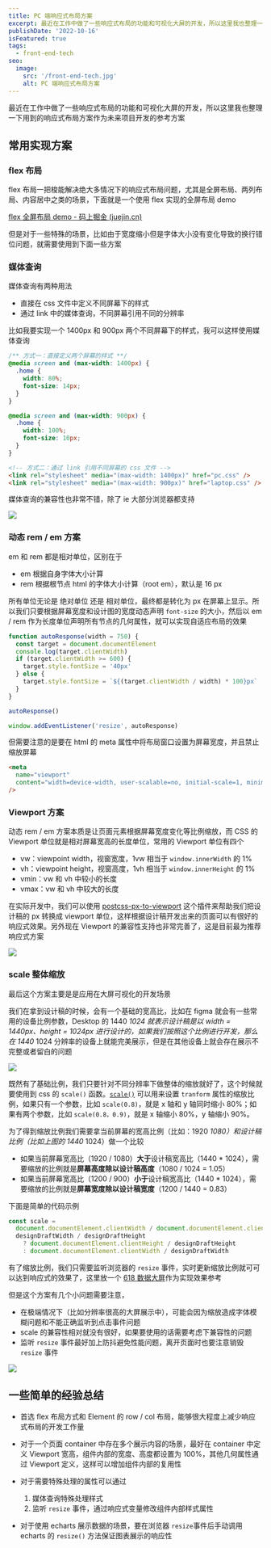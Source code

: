 ```yaml
---
title: PC 端响应式布局方案
excerpt: 最近在工作中做了一些响应式布局的功能和可视化大屏的开发，所以这里我也整理一下用到的响应式布局方案作为未来项目开发的参考方案
publishDate: '2022-10-16'
isFeatured: true
tags:
  - front-end-tech
seo:
  image:
    src: '/front-end-tech.jpg'
    alt: PC 端响应式布局方案
---
```


最近在工作中做了一些响应式布局的功能和可视化大屏的开发，所以这里我也整理一下用到的响应式布局方案作为未来项目开发的参考方案

## 常用实现方案

### flex 布局

flex 布局一把梭能解决绝大多情况下的响应式布局问题，尤其是全屏布局、两列布局、内容居中之类的场景，下面就是一个使用 flex 实现的全屏布局 demo

[flex 全屏布局 demo - 码上掘金 (juejin.cn)](https://code.juejin.cn/pen/7154945301076410383)

但是对于一些特殊的场景，比如由于宽度缩小但是字体大小没有变化导致的换行错位问题，就需要使用到下面一些方案

### 媒体查询

媒体查询有两种用法

- 直接在 css 文件中定义不同屏幕下的样式
- 通过 link 中的媒体查询，不同屏幕引用不同的分辨率

比如我要实现一个 1400px 和 900px 两个不同屏幕下的样式，我可以这样使用媒体查询

```css
/** 方式一：直接定义两个屏幕的样式 **/
@media screen and (max-width: 1400px) {
  .home {
    width: 80%;
    font-size: 14px;
  }
}

@media screen and (max-width: 900px) {
  .home {
    width: 100%;
    font-size: 10px;
  }
}
```

```html
<!-- 方式二：通过 link 引用不同屏幕的 css 文件 -->
<link rel="stylesheet" media="(max-width: 1400px)" href="pc.css" />
<link rel="stylesheet" media="(max-width: 900px)" href="laptop.css" />
```

媒体查询的兼容性也非常不错，除了 ie 大部分浏览器都支持

![](https://notesimgs.oss-cn-shanghai.aliyuncs.com/img/202210151059234.png)

### 动态 rem / em 方案

em 和 rem 都是相对单位，区别在于

- em 根据自身字体大小计算
- rem 根据根节点 html 的字体大小计算（root em），默认是 16 px

所有单位无论是 绝对单位 还是 相对单位，最终都是转化为 px 在屏幕上显示。所以我们只要根据屏幕宽度和设计图的宽度动态声明 `font-size` 的大小，然后以 em / rem 作为长度单位声明所有节点的几何属性，就可以实现自适应布局的效果

```js
function autoResponse(width = 750) {
  const target = document.documentElement
  console.log(target.clientWidth)
  if (target.clientWidth >= 600) {
    target.style.fontSize = '40px'
  } else {
    target.style.fontSize = `${(target.clientWidth / width) * 100}px`
  }
}

autoResponse()

window.addEventListener('resize', autoResponse)
```

但需要注意的是要在 html 的 meta 属性中将布局窗口设置为屏幕宽度，并且禁止缩放屏幕

```html
<meta
  name="viewport"
  content="width=device-width, user-scalable=no, initial-scale=1, minimum-scale=1, maximum-scale=1"
/>
```

### Viewport 方案

动态 rem / em 方案本质是让页面元素根据屏幕宽度变化等比例缩放，而 CSS 的 Viewport 单位就是相对屏幕宽高的长度单位，常用的 Viewport 单位有四个

- vw：viewpoint width，视窗宽度，1vw 相当于 `window.innerWidth` 的 1%
- vh：viewpoint height，视窗高度，1vh 相当于 `window.innerHeight` 的 1%
- vmin：vw 和 vh 中较小的长度
- vmax：vw 和 vh 中较大的长度

在实际开发中，我们可以使用 [postcss-px-to-viewport](https://www.npmjs.com/package/postcss-px-to-viewport) 这个插件来帮助我们把设计稿的 px 转换成 viewport 单位，这样根据设计稿开发出来的页面可以有很好的响应式效果。另外现在 Viewport 的兼容性支持也非常完善了，这是目前最为推荐响应式方案

![](https://notesimgs.oss-cn-shanghai.aliyuncs.com/img/202210161432426.png)

### scale 整体缩放

最后这个方案主要是是应用在大屏可视化的开发场景

我们在拿到设计稿的时候，会有一个基础的宽高比，比如在 figma 就会有一些常用的设备比例参数，Desktop 的 1440 _1024 就表示设计稿是以 width = 1440px、height = 1024px 进行设计的，如果我们按照这个比例进行开发，那么在 1440_ 1024 分辨率的设备上就能完美展示，但是在其他设备上就会存在展示不完整或者留白的问题

![](https://notesimgs.oss-cn-shanghai.aliyuncs.com/img/202210161044144.png)

既然有了基础比例，我们只要针对不同分辨率下做整体的缩放就好了，这个时候就要使用到 css 的 `scale()` 函数。[`scale()`](https://developer.mozilla.org/zh-CN/docs/Web/CSS/scale) 可以用来设置 `tranform` 属性的缩放比例，如果只有一个参数，比如 `scale(0.8)`，就是 x 轴和 y 轴同时缩小 80%；如果有两个参数，比如 `scale(0.8，0.9)`，就是 x 轴缩小 80%，y 轴缩小 90%。

为了得到缩放比例我们需要拿当前屏幕的宽高比例（比如：1920 _1080）和设计稿比例（比如上图的 1440_ 1024）做一个比较

- 如果当前屏幕宽高比（1920 / 1080）**大于**设计稿宽高比（1440 \* 1024），需要缩放的比例就是**屏幕高度除以设计稿高度**（1080 / 1024 = 1.05）
- 如果当前屏幕宽高比（1200 / 900）**小于**设计稿宽高比（1440 \* 1024），需要缩放的比例就是**屏幕宽度除以设计稿宽度**（1200 / 1440 = 0.83）

下面是简单的代码示例

```js
const scale =
  document.documentElement.clientWidth / document.documentElement.clientHeight >
  designDraftWidth / designDraftHeight
    ? document.documentElement.clientHeight / designDraftHeight
    : document.documentElement.clientWidth / designDraftWidth
```

有了缩放比例，我们只需要监听浏览器的 `resize` 事件，实时更新缩放比例就可可以达到响应式的效果了，这里放一个 [618 数据大屏](https://sugar.aipage.com/dashboard/5f81db321ff3e080e9f09168c923854f)作为实现效果参考

但是这个方案有几个小问题需要注意，

- 在极端情况下（比如分辨率很高的大屏展示中），可能会因为缩放造成字体模糊问题和不能正确监听到点击事件问题
- scale 的兼容性相对就没有很好，如果要使用的话需要考虑下兼容性的问题
- 监听 `resize` 事件最好加上防抖避免性能问题，离开页面时也要注意销毁 `resize` 事件

![](https://notesimgs.oss-cn-shanghai.aliyuncs.com/img/202210160749015.png)

## 一些简单的经验总结

- 首选 flex 布局方式和 Element 的 row / col 布局，能够很大程度上减少响应式布局的开发工作量

- 对于一个页面 container 中存在多个展示内容的场景，最好在 container 中定义 Viewport 宽高，组件内部的宽度、高度都设置为 100%，其他几何属性通过 Viewport 定义，这样可以增加组件内部的复用性
- 对于需要特殊处理的属性可以通过
  1. 媒体查询特殊处理样式
  2. 监听 `resize` 事件，通过响应式变量修改组件内部样式属性
- 对于使用 echarts 展示数据的场景，要在浏览器 `resize`事件后手动调用 echarts 的 `resize()` 方法保证图表展示的响应性

